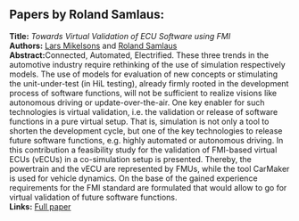 <h2>Papers by Roland Samlaus:</h2>
<p>
<b>Title:</b> <i> Towards Virtual Validation of ECU Software using FMI </i> <br />
<b>Authors:</b> <a href="../authors/author_181.html">Lars Mikelsons</a> and <a href="../authors/author_234.html">Roland Samlaus</a><br />
<b>Abstract:</b>Connected, Automated, Electrified. These three trends in the automotive industry require rethinking of the use of simulation respectively models. The use of models for evaluation of new concepts or stimulating the unit-under-test (in HiL testing), already firmly rooted in the development process of software functions, will not be sufficient to realize visions like autonomous driving or update-over-the-air. One key enabler for such technologies is virtual validation, i.e. the validation or release of software functions in a pure virtual setup. That is, simulation is not only a tool to shorten the development cycle, but one of the key technologies to release future software functions, e.g. highly automated or autonomous driving. 
In this contribution a feasibility study for the validation of FMI-based virtual ECUs (vECUs) in a co-simulation setup is presented. Thereby, the powertrain and the vECU are represented by FMUs, while the tool CarMaker is used for vehicle dynamics. On the base of the gained experience requirements for the FMI standard are formulated that would allow to go for virtual validation of future software functions.<br />
<b>Links:</b> <a href="../submissions/ecp17132307_MikelsonsSamlaus.pdf">Full paper</a></p>